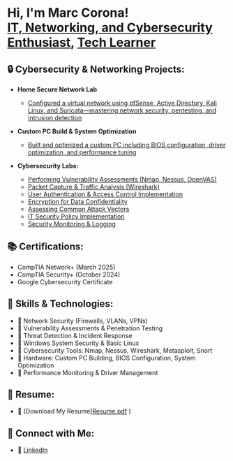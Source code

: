 <h1>Hi, I'm Marc Corona! <br/><a href="https://github.com/YOUR_GITHUB">IT, Networking, and Cybersecurity Enthusiast</a>, <a href="https://www.linkedin.com/in/YOUR_LINKEDIN"> <a href="https://YOUR_WEBSITE_OR_PROJECT">Tech Learner</a></h1>

<h2>🔒 Cybersecurity & Networking Projects:</h2>

- <b>Home Secure Network Lab</b>
  - [Configured a virtual network using pfSense, Active Directory, Kali Linux, and Suricata—mastering network security, pentesting, and intrusion detection](https://github.com/perseusmytho/home-security-lab)
- <b>Custom PC Build & System Optimization</b>
  - [Built and optimized a custom PC including BIOS configuration, driver optimization, and performance tuning](https://github.com/perseusmytho/custom-pc-build-optimization)

- <b>Cybersecurity Labs:</b>
  - [Performing Vulnerability Assessments (Nmap, Nessus, OpenVAS)](https://github.com/perseusmytho/vulnerability-assessment-lab)
  - [Packet Capture & Traffic Analysis (Wireshark)](https://github.com/perseusmytho/packet-capture-traffic-analysis)
  - [User Authentication & Access Control Implementation](https://github.com/perseusmytho/user-authentication-access-control)
  - [Encryption for Data Confidentiality](https://github.com/perseusmytho/encryption-data-confidentiality)
  - [Assessing Common Attack Vectors](https://github.com/perseusmytho/assessing-attack-vectors)
  - [IT Security Policy Implementation](https://github.com/perseusmytho/security-policy-implementation)
  - [Security Monitoring & Logging](https://github.com/perseusmytho/security-monitoring-logging)

<h2>📚 Certifications:</h2>

- CompTIA Network+ (March 2025)
- CompTIA Security+ (October 2024)
- Google Cybersecurity Certificate


<h2> 🎯 Skills & Technologies:</h2>

- 🔹 Network Security (Firewalls, VLANs, VPNs)
- 🔹 Vulnerability Assessments & Penetration Testing
- 🔹 Threat Detection & Incident Response
- 🔹 Windows System Security & Basic Linux
- 🔹 Cybersecurity Tools: Nmap, Nessus, Wireshark, Metasploit, Snort
- 🔹 Hardware: Custom PC Building, BIOS Configuration, System Optimization
- 🔹 Performance Monitoring & Driver Management

<h2>📄 Resume:</h2>

- 📜 [Download My Resume][Resume.pdf](https://github.com/user-attachments/files/19496474/Resume.pdf)
)


<h2> 🤝 Connect with Me:</h2>

- 💼 [LinkedIn](https://www.linkedin.com/in/marc-corona-mireles)



